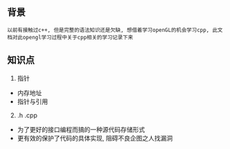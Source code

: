 
## 背景
    以前有接触过c++, 但是完整的语法知识还是欠缺, 想借着学习openGL的机会学习cpp, 此文档对此opengl学习过程中关于cpp相关的学习记录下来

## 知识点
1. 指针
- 内存地址
- 指针与引用

2. .h .cpp
- 为了更好的接口编程而搞的一种源代码存储形式
- 更有效的保护了代码的具体实现, 阻碍不良企图之人找漏洞